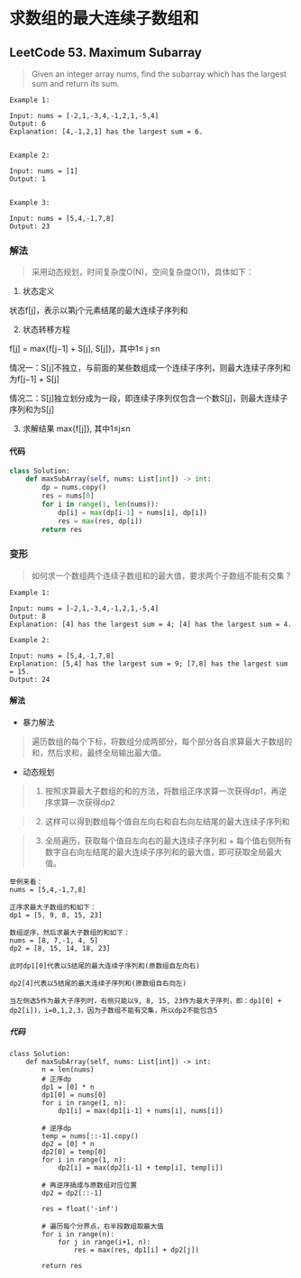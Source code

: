 # 求数组的最大连续子数组和

## LeetCode 53. Maximum Subarray

> Given an integer array nums, find the subarray which has the largest sum and return its sum.

```
Example 1:

Input: nums = [-2,1,-3,4,-1,2,1,-5,4]
Output: 6
Explanation: [4,-1,2,1] has the largest sum = 6.


Example 2:

Input: nums = [1]
Output: 1


Example 3:

Input: nums = [5,4,-1,7,8]
Output: 23
```

### 解法

> 采用动态规划，时间复杂度O(N)，空间复杂度O(1)，具体如下：

1. 状态定义

状态f[j]，表示以第j个元素结尾的最大连续子序列和

2. 状态转移方程

f[j] = max{f[j−1] + S[j], S[j]}，其中1≤ j ≤n

情况一：S[j]不独立，与前面的某些数组成一个连续子序列，则最大连续子序列和为f[j−1] + S[j]

情况二：S[j]独立划分成为一段，即连续子序列仅包含一个数S[j]，则最大连续子序列和为S[j]

3. 求解结果
max{f[j]}, 其中1≤j≤n

#### 代码

```python
class Solution:
    def maxSubArray(self, nums: List[int]) -> int:
        dp = nums.copy()
        res = nums[0]
        for i in range(1, len(nums)):
            dp[i] = max(dp[i-1] + nums[i], dp[i])
            res = max(res, dp[i])
        return res
```

### 变形

> 如何求一个数组两个连续子数组和的最大值，要求两个子数组不能有交集？

```
Example 1:

Input: nums = [-2,1,-3,4,-1,2,1,-5,4]
Output: 8
Explanation: [4] has the largest sum = 4; [4] has the largest sum = 4.

Example 2:

Input: nums = [5,4,-1,7,8]
Explanation: [5,4] has the largest sum = 9; [7,8] has the largest sum = 15.
Output: 24
```

#### 解法

- 暴力解法

> 遍历数组的每个下标，将数组分成两部分，每个部分各自求算最大子数组的和，然后求和，最终全局输出最大值。

- 动态规划

> 1. 按照求算最大子数组的和的方法，将数组正序求算一次获得dp1，再逆序求算一次获得dp2

> 2. 这样可以得到数组每个值自左向右和自右向左结尾的最大连续子序列和

> 3. 全局遍历，获取每个值自左向右的最大连续子序列和 + 每个值右侧所有数字自右向左结尾的最大连续子序列和的最大值，即可获取全局最大值。


```
举例来看：
nums = [5,4,-1,7,8]

正序求最大子数组的和如下：
dp1 = [5, 9, 8, 15, 23]

数组逆序，然后求最大子数组的和如下：
nums = [8, 7,-1, 4, 5]
dp2 = [8, 15, 14, 18, 23]

此时dp1[0]代表以5结尾的最大连续子序列和(原数组自左向右)

dp2[4]代表以5结尾的最大连续子序列和(原数组自右向左)

当左侧选5作为最大子序列时，右侧只能以9, 8, 15, 23作为最大子序列，即：dp1[0] + dp2[i])，i=0,1,2,3，因为子数组不能有交集，所以dp2不能包含5
```

##### 代码

```python3
class Solution:
    def maxSubArray(self, nums: List[int]) -> int:
        n = len(nums)
        # 正序dp
        dp1 = [0] * n
        dp1[0] = nums[0]
        for i in range(1, n):
            dp1[i] = max(dp1[i-1] + nums[i], nums[i])
        
        # 逆序dp
        temp = nums[::-1].copy()
        dp2 = [0] * n
        dp2[0] = temp[0]
        for i in range(1, n):
            dp2[i] = max(dp2[i-1] + temp[i], temp[i])
        
        # 再逆序搞成与原数组对应位置
        dp2 = dp2[::-1]

        res = float('-inf')

        # 遍历每个分界点，右半段数组取最大值
        for i in range(n):
            for j in range(i+1, n):
                res = max(res, dp1[i] + dp2[j])

        return res
```